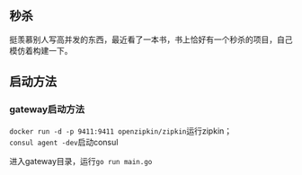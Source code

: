 ## 秒杀

挺羡慕别人写高并发的东西，最近看了一本书，书上恰好有一个秒杀的项目，自己模仿着构建一下。

## 启动方法

### gateway启动方法

```docker run -d -p 9411:9411 openzipkin/zipkin```运行zipkin；  
```consul agent -dev```启动consul   

进入gateway目录，运行```go run main.go```